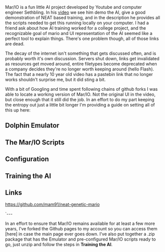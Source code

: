 
Mar/IO is a fun little AI project developed by Youtube and computer engineer Sethbling. In his [video](https://www.youtube.com/watch?v=qv6UVOQ0F44) we see him demo the AI, give a good demonstration of NEAT based training, and in the description he provides all the scripts needed to get this running locally on your computer. I had a friend ask about how AI training worked for a college project, and the recognizable goal of mario and UI representation of the AI seemed like a perfect tool to explain things. There's one problem though, all of those links are dead. 

The decay of the internet isn't something that gets discussed often, and is probably worth it's own discussion. Servers shut down, links get invalidated as resources get moved around, entire filetypes become deprecated when a company decides they're no longer worth keeping around (hello Flash). The fact that a nearly 10 year old video has a pastebin link that no longer works shouldn't surprise me, but it did sting a bit. 

With a bit of Googling and time spent following chains of github forks I was able to locate a working version of Mar/IO. Not the original UI in the video, but close enough that it still did the job. In an effort to do my part keeping the entropy out just a little bit longer I'm providing a guide on setting all of this up here: 

## Dolphin Emulator

## The Mar/IO Scripts

## Configuration

## Training the AI 

## Links
https://github.com/mam91/neat-genetic-mario

`---

In an effort to ensure that Mar/IO remains available for at least a few more years, I've forked the Github pages to my account so you can access them [here] in case the main page ever goes down. I've also put together a .zip package that has the Emulator and pre-configured Mar/IO scripts ready to go, just unzip and follow the steps in **Training the AI**. 